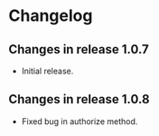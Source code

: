 # Changelog #

## Changes in release 1.0.7 ##
- Initial release.

## Changes in release 1.0.8 ##
- Fixed bug in authorize method.
